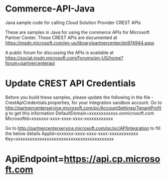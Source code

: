 # Commerce-API-Java
Java sample code for calling Cloud Solution Provider CREST APIs

These are samples in Java for using the commerce APIs for Microsoft Partner Center. These CREST APIs are documented at https://msdn.microsoft.com/en-us/library/partnercenter/dn974944.aspx

A public forum for discussing the APIs is available at https://social.msdn.microsoft.com/Forums/en-US/home?forum=partnercenterapi

# Update CREST API Credentials
Before you build these samples, please update the following in the file - CrestApiCredentials.properties, for your integration sandbox account.
Go to http://partnercenterservice.microsoft.com/pc/AccountSettings/TenantProfile to get this information
DefaultDomain=xxxxxxxxxxxx.onmicrosoft.com        
MicrosoftId=xxxxxxx-xxxx-xxxx-xxxx-xxxxxxxxxxxx

Go to http://partnercenterservice.microsoft.com/pc/pc/APIIntegration to fill the below details
AppId=xxxxxxx-xxxx-xxxx-xxxx-xxxxxxxxxxxx
Key=xxxxxxxxxxxxxxxxxxxxxxxxxxxxxxxxxxxxxxxxx

ApiEndpoint=https://api.cp.microsoft.com
============================================================================

